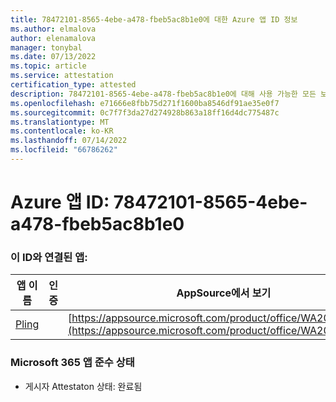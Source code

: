 ```yaml
---
title: 78472101-8565-4ebe-a478-fbeb5ac8b1e0에 대한 Azure 앱 ID 정보
ms.author: elmalova
author: elenamalova
manager: tonybal
ms.date: 07/13/2022
ms.topic: article
ms.service: attestation
certification_type: attested
description: 78472101-8565-4ebe-a478-fbeb5ac8b1e0에 대해 사용 가능한 모든 보안 및 규정 준수 정보입니다.
ms.openlocfilehash: e71666e8fbb75d271f1600ba8546df91ae35e0f7
ms.sourcegitcommit: 0c7f7f3da27d274928b863a18ff16d4dc775487c
ms.translationtype: MT
ms.contentlocale: ko-KR
ms.lasthandoff: 07/14/2022
ms.locfileid: "66786262"
---
```

# <a name="azure-app-id-78472101-8565-4ebe-a478-fbeb5ac8b1e0"></a>Azure 앱 ID: 78472101-8565-4ebe-a478-fbeb5ac8b1e0


### <a name="apps-associated-with-this-id"></a>이 ID와 연결된 앱:
| **앱 이름** | **인증** | **AppSource에서 보기** |
|--------------|---------------|-----------------------|
| [Pling](../forward/WA200004294.md) |  | [https://appsource.microsoft.com/product/office/WA200004294](https://appsource.microsoft.com/product/office/WA200004294) |

### <a name="microsoft-365-app-compliance-status"></a>Microsoft 365 앱 준수 상태
- 게시자 Attestaton 상태: 완료됨
